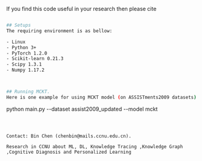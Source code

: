 



If you find this code useful in your research then please cite  
```bash

## Setups
The requiring environment is as bellow:  

- Linux 
- Python 3+
- PyTorch 1.2.0 
- Scikit-learn 0.21.3
- Scipy 1.3.1
- Numpy 1.17.2



## Running MCKT.
Here is one example for using MCKT model (on ASSISTments2009 datasets):
```
python main.py --dataset assist2009_updated --model mckt 
```



Contact: Bin Chen (chenbin@mails.ccnu.edu.cn).

Research in CCNU about ML, DL, Knowledge Tracing ,Knowledge Graph ,Cognitive Diagnosis and Personalized Learning


